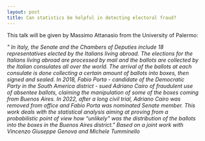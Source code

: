 ```yaml
---
layout: post 
title: Can statistics be helpful in detecting electoral fraud?
---
```


This talk will be given by Massimo Attanasio from the University of Palermo:

<em>
" In Italy, the Senate and the Chambers of Deputies include 18 representatives elected by the Italians living abroad. The elections for the Italians living abroad are processed by mail and the ballots are collected by the Italian consulates all over the world. The arrival of the ballots at each consulate is done collecting a certain amount of ballots into boxes, then signed and sealed. In 2018, Fabio Porta - candidate of the Democratic Party in the South America district - sued Adriano Cairo of fraudulent use of absentee ballots, claiming the manipulation of some of the boxes coming from Buenos Aires.  In 2022, after a long civil trial, Adriano Cairo was removed from office and Fabio Porta was nominated Senate member. This work deals with the statistical analysis aiming at proving from a probabilistic point of view how “unlikely” was the distribution of the ballots into the boxes in the Buenos Aires district."
</em>

<em>
Based on a joint work with Vincenzo Giuseppe Genova and Michele Tumminello
</em>
